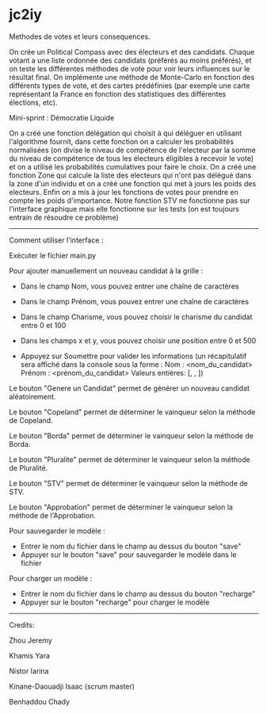 # jc2iy


Methodes de votes et leurs consequences.

On crée un Political Compass avec des électeurs et des candidats. Chaque votant a une liste ordonnée des candidats (préférés au moins préférés), et on teste les différentes méthodes de vote pour voir leurs influences sur le résultat final. On implémente une méthode de Monte-Carlo en fonction des différents types de vote, et des cartes prédéfinies (par exemple une carte représentant la France en fonction des statistiques des différentes élections, etc).

Mini-sprint : Démocratie Liquide

On a créé une fonction délégation qui choisit à qui déléguer en utilisant l'algorithme fournit, dans cette fonction on a calculer les probabilités normalisées (on divise le niveau de compétence de l'electeur par la somme du niveau de compétence de tous les électeurs éligibles à recevoir le vote) et on a utilisé les probabilités cumulatives pour faire le choix.
On a créé une fonction Zone qui calcule la liste des electeurs qui n'ont pas délégué dans la zone d'un individu et on a créé une fonction qui met à jours les poids des electeurs.
Enfin on a mis à jour les fonctions de votes pour prendre en compte les poids d'importance.
Notre fonction STV ne fonctionne pas sur l'interface graphique mais elle fonctionne sur les tests (on est toujours entrain de résoudre ce problème)


----------------------------------------------------------------------------------------------------

Comment utiliser l'interface :


Exécuter le fichier main.py

Pour ajouter manuellement un nouveau candidat à la grille :
 - Dans le champ Nom, vous pouvez entrer une chaîne de caractères
 - Dans le champ Prénom, vous pouvez entrer une chaîne de caractères
 - Dans le champ Charisme, vous pouvez choisir le charisme du candidat entre 0 et 100
 - Dans les champs x et y, vous pouvez choisir une position entre 0 et 500

 - Appuyez sur Soumettre pour valider les informations
   (un récapitulatif sera affiché dans la console sous la forme :
    Nom : <nom_du_candidat>
    Prénom : <prénom_du_candidat>
    Valeurs entières: [<charisme>, <x>, <y>])

Le bouton "Genere un Candidat" permet de générer un nouveau candidat aléatoirement.

Le bouton "Copeland" permet de déterminer le vainqueur selon la méthode de Copeland.

Le bouton "Borda" permet de déterminer le vainqueur selon la méthode de Borda.

Le bouton "Pluralite" permet de déterminer le vainqueur selon la méthode de Pluralité.

Le bouton "STV" permet de déterminer le vainqueur selon la méthode de STV.

Le bouton "Approbation" permet de déterminer le vainqueur selon la méthode de l'Approbation.


Pour sauvegarder le modèle :
 - Entrer le nom du fichier dans le champ au dessus du bouton "save"
 - Appuyer sur le bouton "save" pour sauvegarder le modèle dans le fichier

Pour charger un modèle :
 - Entrer le nom du fichier dans le champ au dessus du bouton "recharge"
 - Appuyer sur le bouton "recharge" pour charger le modèle


----------------------------------------------------------------------------------------------------


Credits:

Zhou Jeremy

Khamis Yara

Nistor Iarina

Kinane-Daouadji Isaac (scrum master)

Benhaddou Chady





